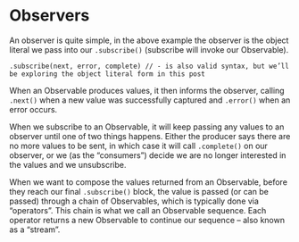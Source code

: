 # Observers

An observer is quite simple, in the above example the observer is the object literal we pass into our ```.subscribe()``` (subscribe will invoke our Observable).

```
.subscribe(next, error, complete) // - is also valid syntax, but we’ll be exploring the object literal form in this post
```

When an Observable produces values, it then informs the observer, calling ```.next()``` when a new value was successfully captured and ```.error()``` when an error occurs.

When we subscribe to an Observable, it will keep passing any values to an observer until one of two things happens. Either the producer says there are no more values to be sent, in which case it will call ```.complete()``` on our observer, or we (as the “consumers”) decide we are no longer interested in the values and we unsubscribe.

When we want to compose the values returned from an Observable, before they reach our final ```.subscribe()``` block, the value is passed (or can be passed) through a chain of Observables, which is typically done via “operators”. This chain is what we call an Observable sequence. Each operator returns a new Observable to continue our sequence – also known as a “stream”.